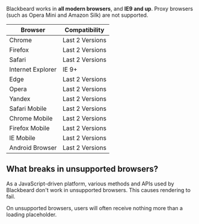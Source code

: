 Blackbeard works in **all modern browsers**, and **IE9 and up**. Proxy browsers (such as Opera Mini and Amazon Silk) are not supported.

| Browser           | Compatibility    |
| ----------------- | ---------------- |
| Chrome            | Last 2 Versions  |
| Firefox           | Last 2 Versions  |
| Safari            | Last 2 Versions  |
| Internet Explorer | IE 9+            |
| Edge              | Last 2 Versions  |
| Opera             | Last 2 Versions  |
| Yandex            | Last 2 Versions  |
| Safari Mobile     | Last 2 Versions  |
| Chrome Mobile     | Last 2 Versions  |
| Firefox Mobile    | Last 2 Versions  |
| IE Mobile         | Last 2 Versions  |
| Android Browser   | Last 2 Versions  |

## What breaks in unsupported browsers?

As a JavaScript-driven platform, various methods and APIs used by Blackbeard don't work in unsupported browsers. This causes rendering to fail.

On unsupported browsers, users will often receive nothing more than a loading placeholder.